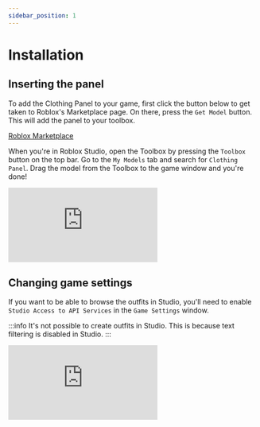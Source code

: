 ```yaml
---
sidebar_position: 1
---
```


# Installation

## Inserting the panel

To add the Clothing Panel to your game, first click the button below to get taken to Roblox's Marketplace page. On there, press the `Get Model` button. This will add the panel to your toolbox.

<a href="https://create.roblox.com/marketplace/asset/9618801038" target="_blank" class="button button--primary">Roblox Marketplace</a>

When you're in Roblox Studio, open the Toolbox by pressing the `Toolbox` button on the top bar. Go to the `My Models` tab and search for `Clothing Panel`. Drag the model from the Toolbox to the game window and you're done!

<iframe src="https://www.youtube-nocookie.com/embed/kAi45ZbtBmI?si=9BmgJO_x7GVmgjRf" title="YouTube video player" frameborder="0" allow="accelerometer; autoplay; clipboard-write; encrypted-media; gyroscope; picture-in-picture; web-share" allowfullscreen></iframe>

## Changing game settings

If you want to be able to browse the outfits in Studio, you'll need to enable `Studio Access to API Services` in the `Game Settings` window.

:::info
It's not possible to create outfits in Studio. This is because text filtering is disabled in Studio.
:::

<iframe src="https://www.youtube-nocookie.com/embed/oSCrTCWd2fk?si=5vZ4pD9F0basoN9i" title="YouTube video player" frameborder="0" allow="accelerometer; autoplay; clipboard-write; encrypted-media; gyroscope; picture-in-picture; web-share" allowfullscreen></iframe>
